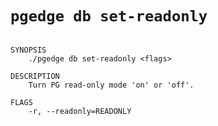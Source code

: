 # `pgedge db set-readonly`

```text

SYNOPSIS
    ./pgedge db set-readonly <flags>

DESCRIPTION
    Turn PG read-only mode 'on' or 'off'.

FLAGS
    -r, --readonly=READONLY
    
    

```
